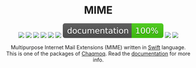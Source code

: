 <div align="center">
    <h1>MIME</h1>
    <p>
        <a href="https://swift.org/download/#releases"><img src="https://img.shields.io/badge/swift-5.3+-brightgreen.svg" /></a>
        <a href="https://github.com/chaqmoq/mime/blob/master/LICENSE/"><img src="https://img.shields.io/badge/license-MIT-brightgreen.svg" /></a>
        <a href="https://github.com/chaqmoq/mime/actions"><img src="https://github.com/chaqmoq/mime/workflows/ci/badge.svg" /></a>
        <a href="https://www.codacy.com/gh/chaqmoq/mime/dashboard?utm_source=github.com&amp;utm_medium=referral&amp;utm_content=chaqmoq/mime&amp;utm_campaign=Badge_Grade"><img src="https://app.codacy.com/project/badge/Grade/8db2563aade54b95afdefa13fbe8dbb7" /></a>
        <a href="https://codecov.io/gh/chaqmoq/mime"><img src="https://codecov.io/gh/chaqmoq/mime/branch/master/graph/badge.svg?token=OamloHEVvh" /></a>
        <a href="https://sonarcloud.io/project/information?id=chaqmoq_mime"><img src="https://sonarcloud.io/api/project_badges/measure?project=chaqmoq_mime&metric=alert_status" /></a>
        <a href="https://chaqmoq.dev/mime/"><img src="https://github.com/chaqmoq/mime/raw/gh-pages/badge.svg" /></a>
        <a href="https://github.com/chaqmoq/mime/blob/master/CONTRIBUTING.md"><img src="https://img.shields.io/badge/contributing-guide-brightgreen.svg" /></a>
        <a href="https://t.me/chaqmoqdev"><img src="https://img.shields.io/badge/telegram-chaqmoqdev-brightgreen.svg" /></a>
    </p>
    <p>Multipurpose Internet Mail Extensions (MIME) written in <a href="https://swift.org">Swift</a> language. This is one of the packages of <a href="https://chaqmoq.dev">Chaqmoq</a>. Read the <a href="https://docs.chaqmoq.dev">documentation</a> for more info.</p>
</div>
